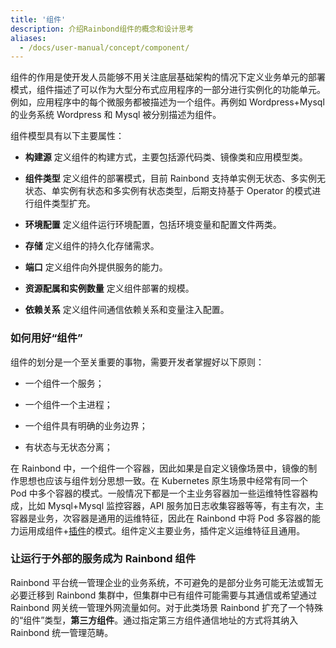 ```yaml
---
title: '组件'
description: 介绍Rainbond组件的概念和设计思考
aliases:
  - /docs/user-manual/concept/component/
---
```


组件的作用是使开发人员能够不用关注底层基础架构的情况下定义业务单元的部署模式，组件描述了可以作为大型分布式应用程序的一部分进行实例化的功能单元。例如，应用程序中的每个微服务都被描述为一个组件。再例如 Wordpress+Mysql 的业务系统 Wordpress 和 Mysql 被分别描述为组件。

组件模型具有以下主要属性：

- <b>构建源</b> 定义组件的构建方式，主要包括源代码类、镜像类和应用模型类。

- <b>组件类型</b> 定义组件的部署模式，目前 Rainbond 支持单实例无状态、多实例无状态、单实例有状态和多实例有状态类型，后期支持基于 Operator 的模式进行组件类型扩充。

- <b>环境配置</b> 定义组件运行环境配置，包括环境变量和配置文件两类。

- <b>存储</b> 定义组件的持久化存储需求。

- <b>端口</b> 定义组件向外提供服务的能力。

- <b>资源配属和实例数量</b> 定义组件部署的规模。

- <b>依赖关系</b> 定义组件间通信依赖关系和变量注入配置。

### 如何用好“组件”

组件的划分是一个至关重要的事物，需要开发者掌握好以下原则：

- 一个组件一个服务；

- 一个组件一个主进程；

- 一个组件具有明确的业务边界；

- 有状态与无状态分离；

在 Rainbond 中，一个组件一个容器，因此如果是自定义镜像场景中，镜像的制作思想也应该与组件划分思想一致。在 Kubernetes 原生场景中经常有同一个 Pod 中多个容器的模式。一般情况下都是一个主业务容器加一些运维特性容器构成，比如 Mysql+Mysql 监控容器，API 服务加日志收集容器等等，有主有次，主容器是业务，次容器是通用的运维特征，因此在 Rainbond 中将 Pod 多容器的能力运用成组件+[插件](/docs/get-start/concept/plugin/)的模式。组件定义主要业务，插件定义运维特征且通用。

### 让运行于外部的服务成为 Rainbond 组件

Rainbond 平台统一管理企业的业务系统，不可避免的是部分业务可能无法或暂无必要迁移到 Rainbond 集群中，但集群中已有组件可能需要与其通信或希望通过 Rainbond 网关统一管理外网流量如何。对于此类场景 Rainbond 扩充了一个特殊的“组件”类型，<b>第三方组件</b>。通过指定第三方组件通信地址的方式将其纳入 Rainbond 统一管理范畴。
